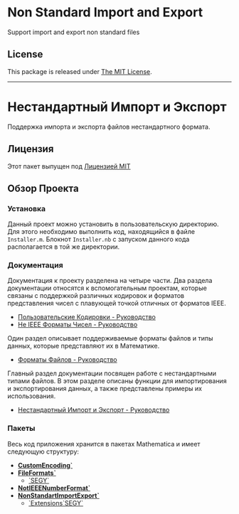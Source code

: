 # Non Standard Import and Export

Support import and export non standard files 

## License

This package is released under [The MIT License](./License).

---

# Нестандартный Импорт и Экспорт

Поддержка импорта и экспорта файлов нестандартного формата. 

## Лицензия 

Этот пакет выпущен под [Лицензией MIT](./License)

## Обзор Проекта

### Установка

Данный проект можно установить в пользовательскую директорию. 
Для этого необходимо выполнить код, находящийся в файле `Installer.m`. 
Блокнот `Installer.nb` с запуском данного кода располагается в той же директории. 

### Документация

Документация к проекту разделена на четыре части. 
Два раздела документации относятся к вспомогательным проектам, 
которые связаны с поддержкой различных кодировок и 
форматов представления чисел с плавующей точкой отличных от форматов IEEE. 

- [Пользовательские Кодировки - Руководство](./CustomEncoding/Documentation/Russian/Guides/Guide.md) 
- [Не IEEE Форматы Чисел - Руководство](./NotIEEENumberFormat/Documentation/Russian/Guides/Guide.md) 

Один раздел описывает поддерживаемые форматы файлов и типы данных, которые представляют их в Математике. 

- [Форматы Файлов - Руководство](./FileFormats/Documentation/Russian/Guides/Guide.md) 

Главный раздел документации посвящен работе с нестандартными типами файлов. 
В этом разделе описаны функции для импортирования и экспортирования данных, 
а также представлены примеры их использования. 

- [Нестандартный Импорт и Экспорт - Руководство](./NonStandartImportExport/Documentation/Russian/Guides/Guide.md) 

### Пакеты

Весь код приложения хранится в пакетах Mathematica и имеет следующую структуру: 

- **[CustomEncoding\`](./CustomEncoding/CustomEncoding.m)** 
- **[FileFormats\`](./FileFormats/)** 
  - [\`SEGY\`](./FileFormats/SEGY.m) 
- **[NotIEEENumberFormat\`](./NotIEEENumberFormat/NotIEEENumberFormat.m)** 
- **[NonStandartImportExport\`](./NonStandartImportExport/NonStandartImportExport.m)** 
  - [\`Extensions\`SEGY\`](./NonStandartImportExport/Extensions/SEGY.m) 
